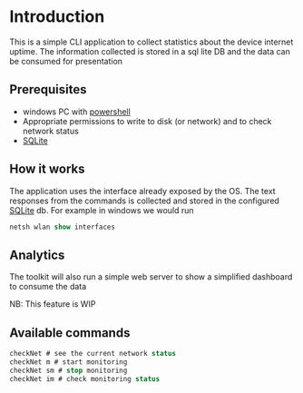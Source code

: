# Introduction

This is a simple CLI application to collect statistics about the device internet uptime.
The information collected is stored in a sql lite DB and the data can be consumed for presentation

## Prerequisites

- windows PC with [powershell](https://learn.microsoft.com/en-us/powershell/)
- Appropriate permissions to write to disk (or network) and to check network status
- [SQLite](https://www.sqlite.org/])

## How it works

The application uses the interface already exposed by the OS. The text responses from 
the commands is collected and stored in the configured [SQLite](https://www.sqlite.org/]) db.
For example in windows we would run

```ps
netsh wlan show interfaces
```

## Analytics

The toolkit will also run a simple web server to show a simplified dashboard to consume the data

NB: This feature is WIP

## Available commands

```ps
checkNet # see the current network status
checkNet m # start monitoring
checkNet sm # stop monitoring
checkNet im # check monitoring status
```